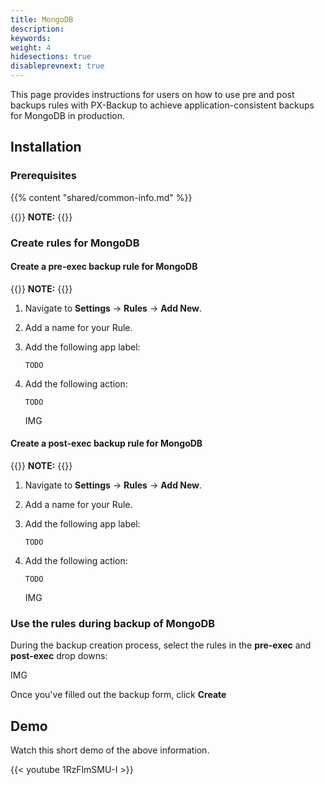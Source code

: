 ```yaml
---
title: MongoDB
description: 
keywords: 
weight: 4
hidesections: true
disableprevnext: true
---
```


This page provides instructions for users on how to use pre and post backups rules with PX-Backup to achieve application-consistent backups for MongoDB in production.


## Installation

### Prerequisites

{{% content "shared/common-info.md" %}}

{{<info>}}
**NOTE:** 
{{</info>}}

### Create rules for MongoDB

#### Create a pre-exec backup rule for MongoDB



{{<info>}}
**NOTE:** 
{{</info>}}



1. Navigate to **Settings** → **Rules** → **Add New**.
2. Add a name for your Rule.
3. Add the following app label:

	```text
	TODO
	```

4. Add the following action:

	```text
	TODO
	```

    IMG

#### Create a post-exec backup rule for MongoDB


{{<info>}}
**NOTE:** 
{{</info>}}

1. Navigate to **Settings** → **Rules** → **Add New**.
2. Add a name for your Rule.
3. Add the following app label:

	```text
	TODO
	```

4. Add the following action:

	```text
	TODO
	```

	IMG

### Use the rules during backup of MongoDB

During the backup creation process, select the rules in the **pre-exec** and **post-exec** drop downs:

IMG

Once you've filled out the backup form, click **Create**

## Demo

Watch this short demo of the above information.

{{< youtube  1RzFlmSMU-I >}}